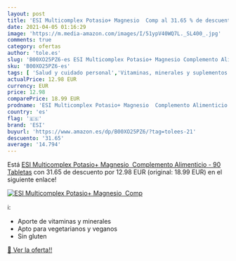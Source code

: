 ```yaml
---
layout: post
title: 'ESI Multicomplex Potasio+ Magnesio  Comp al 31.65 % de descuento'
date: 2021-04-05 01:16:29
image: 'https://m.media-amazon.com/images/I/51ypV40WQ7L._SL400_.jpg'
comments: true
category: ofertas
author: 'tole.es'
slug: 'B00XO25PZ6-es ESI Multicomplex Potasio+ Magnesio Complemento Alimenticio...'
sku: 'B00XO25PZ6-es'
tags: [ 'Salud y cuidado personal','Vitaminas, minerales y suplementos en medicamentos, remedios y suplementos dietéticos','alimenticio','complemento','esi', ]
actualPrice: 12.98 EUR
currency: EUR
price: 12.98
comparePrice: 18.99 EUR
prodname: 'ESI Multicomplex Potasio+ Magnesio  Complemento Alimenticio - 90 Tabletas'
country: 'es'
flag: '🇪🇸'
brand: 'ESI'
buyurl: 'https://www.amazon.es/dp/B00XO25PZ6/?tag=tolees-21'
descuento: '31.65'
average: '14.794'
---
```


Está [ESI Multicomplex Potasio+ Magnesio  Complemento Alimenticio - 90 Tabletas](https://www.amazon.es/dp/B00XO25PZ6/?tag=tolees-21) con 31.65 de descuento por 12.98 EUR (original: 18.99 EUR) en el siguiente enlace!

[![ESI Multicomplex Potasio+ Magnesio  Comp](https://m.media-amazon.com/images/I/51ypV40WQ7L._SL400_.jpg)](https://www.amazon.es/dp/B00XO25PZ6/?tag=tolees-21)

ℹ️:

- Aporte de vitaminas y minerales
- Apto para vegetarianos y veganos
- Sin gluten

[🛒 Ver la oferta!!](https://www.amazon.es/dp/B00XO25PZ6/?tag=tolees-21)
